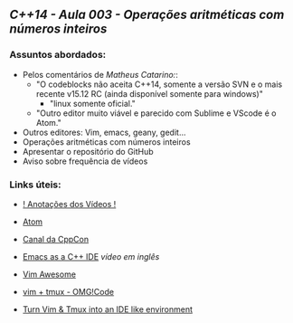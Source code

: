 ## *C++14 - Aula 003 - Operações aritméticas com números inteiros*

### Assuntos abordados:

- Pelos comentários de *Matheus Catarino:*:
  - "O codeblocks não aceita C++14, somente a versão SVN e o mais recente v15.12 RC (ainda disponível somente para windows)"
    - "linux somente oficial."﻿
  - "Outro editor muito viável e parecido com Sublime e VScode é o Atom.﻿"
- Outros editores: Vim, emacs, geany, gedit...
- Operações aritméticas com números inteiros
- Apresentar o repositório do GitHub
- Aviso sobre frequência de vídeos

### Links úteis:
- [! Anotações dos Vídeos !](https://github.com/masterl/channel_annotations)

- [Atom](https://atom.io/)
- [Canal da CppCon](https://www.youtube.com/channel/UCMlGfpWw-RUdWX_JbLCukXg)
- [Emacs as a C++ IDE](https://www.youtube.com/watch?v=5FQwQ0QWBTU) *vídeo em inglês*
- [Vim Awesome](http://vimawesome.com/)
- [vim + tmux - OMG!Code](https://www.youtube.com/watch?v=5r6yzFEXajQ)
- [Turn Vim & Tmux into an IDE like environment](https://www.youtube.com/watch?v=YD9aFIvlQYs)